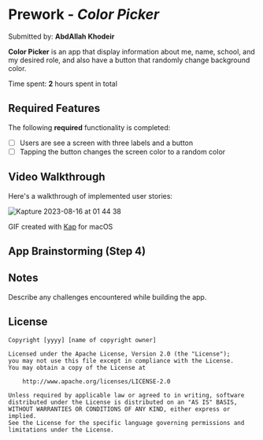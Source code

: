 # Prework - *Color Picker*

Submitted by: **AbdAllah Khodeir**

**Color Picker** is an app that display information about me, name, school, and my desired role, and also have a button that randomly change background color.


Time spent: **2** hours spent in total

## Required Features

The following **required** functionality is completed:

- [ ] Users are see a screen with three labels and a button
- [ ] Tapping the button changes the screen color to a random color
 
## Video Walkthrough

Here's a walkthrough of implemented user stories:

<!-- <img src='https://imgur.com/a/nALcBOB.gif' title='Video Walkthrough' width='' alt='Video Walkthrough' /> -->

![Kapture 2023-08-16 at 01 44 38](https://github.com/AbdAllahKhodeir/iOS101-PreWork/assets/25985196/567d43e3-ddbc-49b9-8aff-7dc397af4807)


GIF created with [Kap](https://getkap.co/) for macOS



## App Brainstorming (Step 4)


## Notes

Describe any challenges encountered while building the app.

## License

    Copyright [yyyy] [name of copyright owner]

    Licensed under the Apache License, Version 2.0 (the "License");
    you may not use this file except in compliance with the License.
    You may obtain a copy of the License at

        http://www.apache.org/licenses/LICENSE-2.0

    Unless required by applicable law or agreed to in writing, software
    distributed under the License is distributed on an "AS IS" BASIS,
    WITHOUT WARRANTIES OR CONDITIONS OF ANY KIND, either express or implied.
    See the License for the specific language governing permissions and
    limitations under the License.

